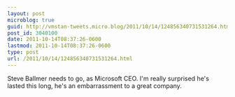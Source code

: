 ```yaml
---
layout: post
microblog: true
guid: http://vmstan-tweets.micro.blog/2011/10/14/124856340731531264.html
post_id: 3040100
date: 2011-10-14T08:37:26-0600
lastmod: 2011-10-14T08:37:26-0600
type: post
url: /2011/10/14/124856340731531264.html
---
```

Steve Ballmer needs to go, as Microsoft CEO. I'm really surprised he's lasted this long, he's an embarrassment to a great company.
